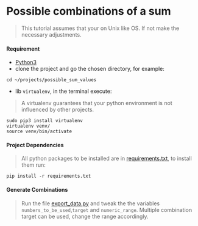 # Possible combinations of a sum
>This tutorial assumes that your on Unix like OS. If not make the necessary adjustments.

#### Requirement
* [Python3](https://www.python.org/)
* clone the project and go the chosen directory, for example:
```
cd ~/projects/possible_sum_values
```
* lib `virtualenv`, in the terminal execute:
>A virtualenv guarantees that your python environment is not influenced by other projects.
 ```
sudo pip3 install virtualenv
virtualenv venv/
source venv/bin/activate
 ``` 

#### Project Dependencies
>All python packages to be installed are in [requirements.txt](requirements.txt), to install them run:
```
pip install -r requirements.txt
``` 

#### Generate Combinations
>Run the file [export_data.py](export_data.py) and tweak the the variables ```numbers_to_be_used```,```target``` and ```numeric_range```.
>Multiple combination target can be used, change the range accordingly.
